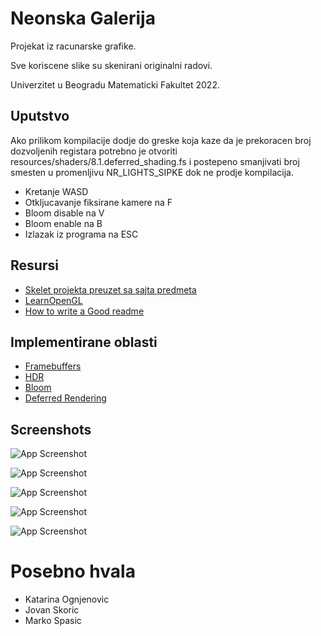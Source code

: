 
# Neonska Galerija

Projekat iz racunarske grafike.

Sve koriscene slike su skenirani originalni radovi.

Univerzitet u Beogradu Matematicki Fakultet 2022.


## Uputstvo
Ako prilikom kompilacije dodje do greske koja kaze da je prekoracen broj dozvoljenih registara potrebno je otvoriti resources/shaders/8.1.deferred_shading.fs i postepeno smanjivati broj smesten u promenljivu NR_LIGHTS_SIPKE dok ne prodje kompilacija.

- Kretanje WASD
- Otkljucavanje fiksirane kamere na F
- Bloom disable na V
- Bloom enable na B
- Izlazak iz programa na ESC


## Resursi

 - [Skelet projekta preuzet sa sajta predmeta](https://github.com/matf-racunarska-grafika/project_base)
 - [LearnOpenGL](https://learnopengl.com/)
 - [How to write a Good readme](https://bulldogjob.com/news/449-how-to-write-a-good-readme-for-your-github-project)


## Implementirane oblasti

 - [Framebuffers](https://learnopengl.com/Advanced-OpenGL/Framebuffers)
 - [HDR](https://learnopengl.com/Advanced-Lighting/HDR)
 - [Bloom](https://learnopengl.com/Advanced-Lighting/Bloom)
 - [Deferred Rendering](https://learnopengl.com/Advanced-Lighting/Deferred-Shading)


## Screenshots
![App Screenshot](https://i.imgur.com/VcE42EU.jpg)

![App Screenshot](https://i.imgur.com/KXiN6z0.jpg)

![App Screenshot](https://i.imgur.com/2HLybyU.jpg)

![App Screenshot](https://i.imgur.com/P5xlXK0.jpg)

![App Screenshot](https://i.imgur.com/5O30QFo.jpg)

# Posebno hvala

- Katarina Ognjenovic
- Jovan Skoric
- Marko Spasic
